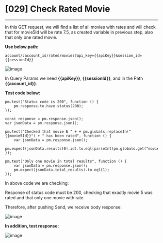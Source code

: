 # [029] Check Rated Movie
___

In this GET request, we will find a list of all movies with rates and will check that for movie5Id will be rate 7.5, as created variable in previous step, also that only one rated movie.

__Use below path:__
```
account/:account_id/rated/movies?api_key={{apiKey}}&session_id={{sessionId}}
```
![image](https://user-images.githubusercontent.com/122685448/231022470-0d33fdc6-316a-430e-af33-7f4d7b190552.png)

In Query Params we need __{{apiKey}}__, __{{sessionId}}__, and in the Path __{{account_id}}__.

__Test code below:__
```
pm.test("Status code is 200", function () {
    pm.response.to.have.status(200);
});

const response = pm.response.json();
var jsonData = pm.response.json();

pm.test("Checked that movie № " + + pm.globals.replaceIn("{{movie5Id}}") + " has been rated", function () {
    var jsonData = pm.response.json();
    pm.expect(jsonData.results[0].id).to.eql(parseInt(pm.globals.get("movie5Id")));
});

pm.test("Only one movie in total results", function () {
    var jsonData = pm.response.json();
    pm.expect(jsonData.total_results).to.eql(1);
});
```

In above code we are checking:

Response of status code must be 200, checking that exactly movie 5 was rated and that only one movie with rate.

Therefore, after pushing Send, we receive body response:
 
![image](https://user-images.githubusercontent.com/122685448/231022486-bf1243b1-b4df-4c09-9438-600f5f9f1941.png)

__In addition, test response:__

![image](https://user-images.githubusercontent.com/122685448/231022490-21958dcf-789c-4e40-a841-1e95bc8252f2.png)
